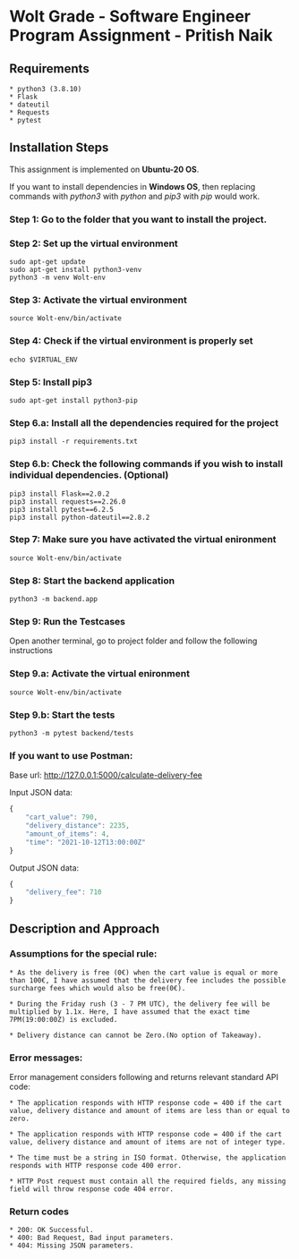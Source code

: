 # Wolt Grade - Software Engineer Program Assignment - Pritish Naik <a name="TOP"></a>

## Requirements

    * python3 (3.8.10)
    * Flask
    * dateutil
    * Requests
    * pytest

## Installation Steps

This assignment is implemented on **Ubuntu-20 OS**.

If you want to install dependencies in **Windows OS**, then replacing commands with _python3_ with _python_ and _pip3_ with _pip_ would work.

### Step 1: Go to the folder that you want to install the project.

### Step 2: Set up the virtual environment

```
sudo apt-get update
sudo apt-get install python3-venv
python3 -m venv Wolt-env
```

### Step 3: Activate the virtual environment

```
source Wolt-env/bin/activate
```

### Step 4: Check if the virtual environment is properly set

```
echo $VIRTUAL_ENV
```

### Step 5: Install pip3

```
sudo apt-get install python3-pip
```

### Step 6.a: Install all the dependencies required for the project

```
pip3 install -r requirements.txt
```

### Step 6.b: Check the following commands if you wish to install individual dependencies. (Optional)

```
pip3 install Flask==2.0.2
pip3 install requests==2.26.0
pip3 install pytest==6.2.5
pip3 install python-dateutil==2.8.2
```

### Step 7: Make sure you have activated the virtual enironment

```
source Wolt-env/bin/activate
```

### Step 8: Start the backend application

```
python3 -m backend.app
```

### Step 9: Run the Testcases

Open another terminal, go to project folder and follow the following instructions

### Step 9.a: Activate the virtual enironment

```
source Wolt-env/bin/activate
```

### Step 9.b: Start the tests

```
python3 -m pytest backend/tests
```

### If you want to use Postman:

Base url: http://127.0.0.1:5000/calculate-delivery-fee

Input JSON data:

```javascript
{
    "cart_value": 790,
    "delivery_distance": 2235,
    "amount_of_items": 4,
    "time": "2021-10-12T13:00:00Z"
}
```

Output JSON data:

```javascript
{
    "delivery_fee": 710
}
```

## Description and Approach

### Assumptions for the special rule:

    * As the delivery is free (0€) when the cart value is equal or more than 100€, I have assumed that the delivery fee includes the possible surcharge fees which would also be free(0€).

    * During the Friday rush (3 - 7 PM UTC), the delivery fee will be multiplied by 1.1x. Here, I have assumed that the exact time 7PM(19:00:00Z) is excluded.

    * Delivery distance can cannot be Zero.(No option of Takeaway).

### Error messages:

Error management considers following and returns relevant standard API code:

    * The application responds with HTTP response code = 400 if the cart value, delivery distance and amount of items are less than or equal to zero.

    * The application responds with HTTP response code = 400 if the cart value, delivery distance and amount of items are not of integer type.

    * The time must be a string in ISO format. Otherwise, the application responds with HTTP response code 400 error.

    * HTTP Post request must contain all the required fields, any missing field will throw response code 404 error.

### Return codes

    * 200: OK Successful.
    * 400: Bad Request, Bad input parameters.
    * 404: Missing JSON parameters.
